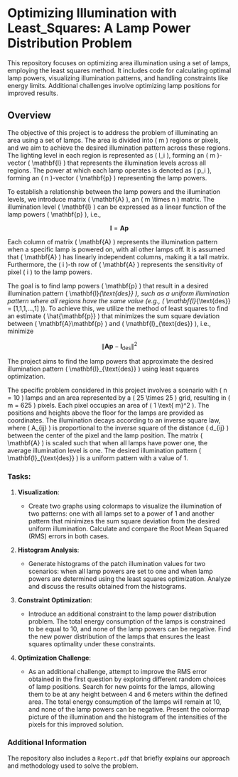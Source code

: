 # Optimizing Illumination with Least_Squares: A Lamp Power Distribution Problem
This repository focuses on optimizing area illumination using a set of lamps, employing the least squares method. It includes code for calculating optimal lamp powers, visualizing illumination patterns, and handling constraints like energy limits. Additional challenges involve optimizing lamp positions for improved results.

## Overview

The objective of this project is to address the problem of illuminating an area using a set of lamps. The area is divided into \( m \) regions or pixels, and we aim to achieve the desired illumination pattern across these regions. The lighting level in each region is represented as \( l_i \), forming an \( m \)-vector \( \mathbf{l} \) that represents the illumination levels across all regions. The power at which each lamp operates is denoted as \( p_i \), forming an \( n \)-vector \( \mathbf{p} \) representing the lamp powers.

To establish a relationship between the lamp powers and the illumination levels, we introduce matrix \( \mathbf{A} \), an \( m \times n \) matrix. The illumination level \( \mathbf{l} \) can be expressed as a linear function of the lamp powers \( \mathbf{p} \), i.e., 

$$
\mathbf{l} = \mathbf{A}\mathbf{p}
$$

Each column of matrix \( \mathbf{A} \) represents the illumination pattern when a specific lamp is powered on, with all other lamps off. It is assumed that \( \mathbf{A} \) has linearly independent columns, making it a tall matrix. Furthermore, the \( i \)-th row of \( \mathbf{A} \) represents the sensitivity of pixel \( i \) to the lamp powers.

The goal is to find lamp powers \( \mathbf{p} \) that result in a desired illumination pattern \( \mathbf{l}_{\text{des}} \), such as a uniform illumination pattern where all regions have the same value (e.g., \( \mathbf{l}_{\text{des}} = [1,1,1,...,1] \)). To achieve this, we utilize the method of least squares to find an estimate \( \hat{\mathbf{p}} \) that minimizes the sum square deviation between \( \mathbf{A}\mathbf{p} \) and \( \mathbf{l}_{\text{des}} \), i.e., minimize 

$$
\| \mathbf{A}\mathbf{p} - \mathbf{l}_{\text{des}} \|^2
$$

The project aims to find the lamp powers that approximate the desired illumination pattern \( \mathbf{l}_{\text{des}} \) using least squares optimization.

The specific problem considered in this project involves a scenario with \( n = 10 \) lamps and an area represented by a \( 25 \times 25 \) grid, resulting in \( m = 625 \) pixels. Each pixel occupies an area of \( 1 \text{ m}^2 \). The positions and heights above the floor for the lamps are provided as coordinates. The illumination decays according to an inverse square law, where \( A_{ij} \) is proportional to the inverse square of the distance \( d_{ij} \) between the center of the pixel and the lamp position. The matrix \( \mathbf{A} \) is scaled such that when all lamps have power one, the average illumination level is one. The desired illumination pattern \( \mathbf{l}_{\text{des}} \) is a uniform pattern with a value of 1.

### Tasks:

1. **Visualization**:
   - Create two graphs using colormaps to visualize the illumination of two patterns: one with all lamps set to a power of 1 and another pattern that minimizes the sum square deviation from the desired uniform illumination. Calculate and compare the Root Mean Squared (RMS) errors in both cases.

2. **Histogram Analysis**:
   - Generate histograms of the patch illumination values for two scenarios: when all lamp powers are set to one and when lamp powers are determined using the least squares optimization. Analyze and discuss the results obtained from the histograms.

3. **Constraint Optimization**:
   - Introduce an additional constraint to the lamp power distribution problem. The total energy consumption of the lamps is constrained to be equal to 10, and none of the lamp powers can be negative. Find the new power distribution of the lamps that ensures the least squares optimality under these constraints.

4. **Optimization Challenge**:
   - As an additional challenge, attempt to improve the RMS error obtained in the first question by exploring different random choices of lamp positions. Search for new points for the lamps, allowing them to be at any height between 4 and 6 meters within the defined area. The total energy consumption of the lamps will remain at 10, and none of the lamp powers can be negative. Present the colormap picture of the illumination and the histogram of the intensities of the pixels for this improved solution.


### Additional Information

The repository also includes a `Report.pdf` that briefly explains our approach and methodology used to solve the problem.
